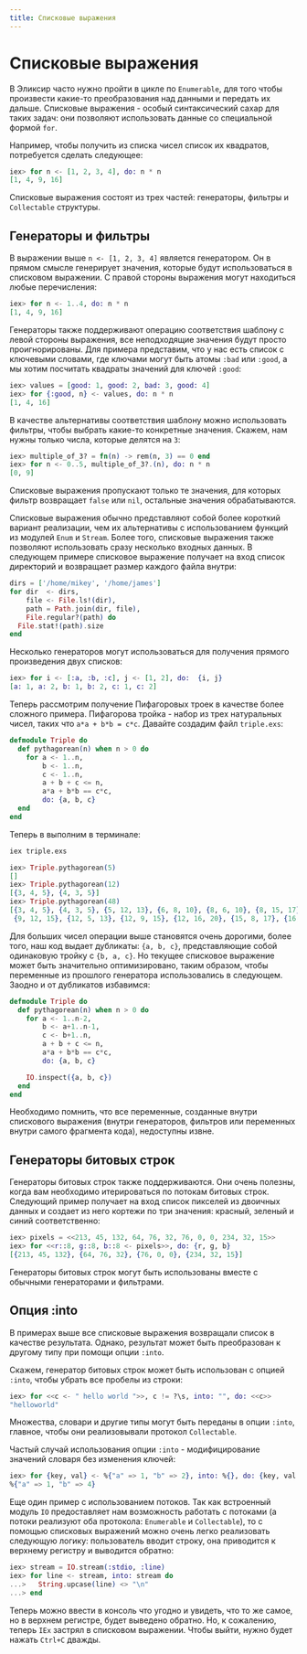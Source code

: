 ```yaml
---
title: Списковые выражения
---
```


# Списковые выражения

В Эликсир часто нужно пройти в цикле по `Enumerable`, для того чтобы произвести какие-то преобразования над данными и передать их дальше. Списковые выражения - особый синтаксический сахар для таких задач: они позволяют использовать данные со специальной формой `for`.

Например, чтобы получить из списка чисел список их квадратов, потребуется сделать следующее:

```elixir
iex> for n <- [1, 2, 3, 4], do: n * n
[1, 4, 9, 16]
```

Списковые выражения состоят из трех частей: генераторы, фильтры и `Collectable` структуры.

## Генераторы и фильтры

В выражении выше `n <- [1, 2, 3, 4]` является генератором. Он в прямом смысле генерирует значения, которые будут использоваться в списковом выражении. С правой стороны выражения могут находиться любые перечисления:

```elixir
iex> for n <- 1..4, do: n * n
[1, 4, 9, 16]
```

Генераторы также поддерживают операцию соответствия шаблону с левой стороны выражения, все неподходящие значения будут просто проигнорированы. Для примера представим, что у нас есть список с ключевыми словами, где ключами могут быть атомы `:bad` или `:good`, а мы хотим посчитать квадраты значений для ключей `:good`:

```elixir
iex> values = [good: 1, good: 2, bad: 3, good: 4]
iex> for {:good, n} <- values, do: n * n
[1, 4, 16]
```

В качестве альтернативы соответствия шаблону  можно использовать фильтры, чтобы выбрать какие-то конкретные значения. Скажем, нам нужны только числа, которые делятся на `3`:

```elixir
iex> multiple_of_3? = fn(n) -> rem(n, 3) == 0 end
iex> for n <- 0..5, multiple_of_3?.(n), do: n * n
[0, 9]
```

Списковые выражения пропускают только те значения, для которых фильтр возвращает `false` или `nil`, остальные значения обрабатываются.

Списковые выражения обычно представляют собой более короткий вариант реализации, чем их альтернативы с использованием функций из модулей `Enum` и `Stream`. Более того, списковые выражения также позволяют использовать сразу несколько входных данных. В следующем примере списковое выражение получает на вход список директорий и возвращает размер каждого файла внутри:

```elixir
dirs = ['/home/mikey', '/home/james']
for dir  <- dirs,
    file <- File.ls!(dir),
    path = Path.join(dir, file),
    File.regular?(path) do
  File.stat!(path).size
end
```

Несколько генераторов могут использоваться для получения прямого произведения двух списков:

```elixir
iex> for i <- [:a, :b, :c], j <- [1, 2], do:  {i, j}
[a: 1, a: 2, b: 1, b: 2, c: 1, c: 2]
```

Теперь рассмотрим получение Пифагоровых троек в качестве более сложного примера. Пифагорова тройка - набор из трех натуральных чисел, таких что `a*a + b*b = c*c`. Давайте создадим файл `triple.exs`:

```elixir
defmodule Triple do
  def pythagorean(n) when n > 0 do
    for a <- 1..n,
        b <- 1..n,
        c <- 1..n,
        a + b + c <= n,
        a*a + b*b == c*c,
        do: {a, b, c}
  end
end
```

Теперь в выполним в терминале:

```bash
iex triple.exs
```

```elixir
iex> Triple.pythagorean(5)
[]
iex> Triple.pythagorean(12)
[{3, 4, 5}, {4, 3, 5}]
iex> Triple.pythagorean(48)
[{3, 4, 5}, {4, 3, 5}, {5, 12, 13}, {6, 8, 10}, {8, 6, 10}, {8, 15, 17},
 {9, 12, 15}, {12, 5, 13}, {12, 9, 15}, {12, 16, 20}, {15, 8, 17}, {16, 12, 20}]
```

Для больших чисел операции выше становятся очень дорогими, более того, наш код выдает дубликаты: `{a, b, c}`, представляющие собой одинаковую тройку с `{b, a, c}`. Но текущее списковое выражение может быть значительно оптимизировано, таким образом, чтобы переменные из прошлого генератора использовались в следующем. Заодно и от дубликатов избавимся:

```elixir
defmodule Triple do
  def pythagorean(n) when n > 0 do
    for a <- 1..n-2,
        b <- a+1..n-1,
        c <- b+1..n,
        a + b + c <= n,
        a*a + b*b == c*c,
        do: {a, b, c}

    IO.inspect({a, b, c})
  end
end
```

Необходимо помнить, что все переменные, созданные внутри спискового выражения (внутри генераторов, фильтров или переменных внутри самого фрагмента кода), недоступны извне.

## Генераторы битовых строк

Генераторы битовых строк также поддерживаются. Они очень полезны, когда вам необходимо итерироваться по потокам битовых строк. Следующий пример получает на вход список пикселей из двоичных данных и создает из него кортежи по три значения: красный, зеленый и синий соответственно:

```elixir
iex> pixels = <<213, 45, 132, 64, 76, 32, 76, 0, 0, 234, 32, 15>>
iex> for <<r::8, g::8, b::8 <- pixels>>, do: {r, g, b}
[{213, 45, 132}, {64, 76, 32}, {76, 0, 0}, {234, 32, 15}]
```

Генераторы битовых строк могут быть использованы вместе с обычными генераторами и фильтрами.

## Опция :into

В примерах выше все списковые выражения возвращали список в качестве результата. Однако, результат может быть преобразован к другому типу при помощи опции `:into`.

Скажем, генератор битовых строк может быть использован с опцией `:into`, чтобы убрать все пробелы из строки:

```elixir
iex> for <<c <- " hello world ">>, c != ?\s, into: "", do: <<c>>
"helloworld"
```

Множества, словари и другие типы могут быть переданы в опции `:into`, главное, чтобы они реализовывали протокол `Collectable`.

Частый случай использования опции `:into` - модифицирование значений словаря без изменения ключей:

```elixir
iex> for {key, val} <- %{"a" => 1, "b" => 2}, into: %{}, do: {key, val * val}
%{"a" => 1, "b" => 4}
```

Еще один пример с использованием потоков. Так как встроенный модуль `IO` предоставляет нам возможность работать с потоками (а потоки реализуют оба протокола: `Enumerable` и `Collectable`), то с помощью списковых выражений можно очень легко реализовать следующую логику: пользователь вводит строку, она приводится к верхнему регистру и выводится обратно:

```elixir
iex> stream = IO.stream(:stdio, :line)
iex> for line <- stream, into: stream do
...>   String.upcase(line) <> "\n"
...> end
```

Теперь можно ввести в консоль что угодно и увидеть, что то же самое, но в верхнем регистре, будет выведено обратно. Но, к сожалению, теперь `IEx` застрял в списковом выражении. Чтобы выйти, нужно будет нажать `Ctrl+C` дважды.
